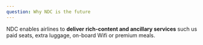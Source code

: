 ```yaml
---
question: Why NDC is the future
---
```

NDC enables airlines to **deliver rich-content and ancillary services** such us paid seats, extra luggage, on-board Wifi or premium meals.